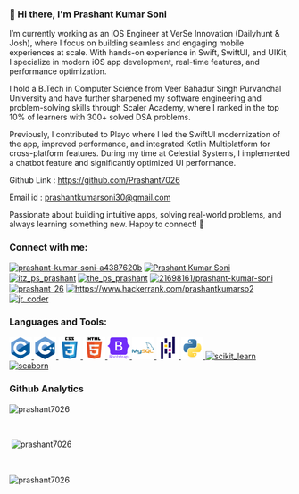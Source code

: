 ### 👋 Hi there, I'm Prashant Kumar Soni
 
I’m currently working as an iOS Engineer at VerSe Innovation (Dailyhunt & Josh), where I focus on building seamless and engaging mobile experiences at scale. With hands-on experience in Swift, SwiftUI, and UIKit, I specialize in modern iOS app development, real-time features, and performance optimization.

I hold a B.Tech in Computer Science from Veer Bahadur Singh Purvanchal University and have further sharpened my software engineering and problem-solving skills through Scaler Academy, where I ranked in the top 10% of learners with 300+ solved DSA problems.

Previously, I contributed to Playo where I led the SwiftUI modernization of the app, improved performance, and integrated Kotlin Multiplatform for cross-platform features. During my time at Celestial Systems, I implemented a chatbot feature and significantly optimized UI performance.

Github Link : https://github.com/Prashant7026

Email id : prashantkumarsoni30@gmail.com

Passionate about building intuitive apps, solving real-world problems, and always learning something new. Happy to connect! 🚀

<h3 align="left">Connect with me:</h3>
<p align="left">
<a href="https://linkedin.com/in/prashant-kumar-soni-a4387620b" target="blank"><img align="center" src="https://raw.githubusercontent.com/rahuldkjain/github-profile-readme-generator/master/src/images/icons/Social/linked-in-alt.svg" alt="prashant-kumar-soni-a4387620b" height="30" width="40" /></a> <a href="https://www.scaler.com/academy/profile/739f44785fc2" target="blank"><img align="center" src="https://encrypted-tbn0.gstatic.com/images?q=tbn:ANd9GcT3JhJkWVw-hZyiScBxi-jkT1WjUXA0CxdG6g&s" alt="Prashant Kumar Soni" height="40" width="40" /></a> <a href="https://twitter.com/itz_ps_prashant" target="blank"><img align="center" src="https://raw.githubusercontent.com/rahuldkjain/github-profile-readme-generator/master/src/images/icons/Social/twitter.svg" alt="itz_ps_prashant" height="30" width="40" /></a> <a href="https://instagram.com/the_ps_prashant" target="blank"><img align="center" src="https://raw.githubusercontent.com/rahuldkjain/github-profile-readme-generator/master/src/images/icons/Social/instagram.svg" alt="the_ps_prashant" height="30" width="40" /></a> <a href="https://stackoverflow.com/users/21698161/prashant-kumar-soni" target="blank"><img align="center" src="https://raw.githubusercontent.com/rahuldkjain/github-profile-readme-generator/master/src/images/icons/Social/stack-overflow.svg" alt="21698161/prashant-kumar-soni" height="30" width="40" /></a>
<a href="https://www.leetcode.com/prashant_26" target="blank"><img align="center" src="https://raw.githubusercontent.com/rahuldkjain/github-profile-readme-generator/master/src/images/icons/Social/leet-code.svg" alt="prashant_26" height="30" width="40" /></a>
<a href="https://www.hackerrank.com/prashantkumarso2" target="blank"><img align="center" src="https://raw.githubusercontent.com/rahuldkjain/github-profile-readme-generator/master/src/images/icons/Social/hackerrank.svg" alt="https://www.hackerrank.com/prashantkumarso2" height="30" width="40" /></a>
<a href="https://www.kaggle.com/prashantkumarsoni" target="blank"><img align="center" src="https://raw.githubusercontent.com/rahuldkjain/github-profile-readme-generator/master/src/images/icons/Social/kaggle.svg" alt="jr. coder" height="30" width="40" /></a> 
</p>


<h3 align="left">Languages and Tools:</h3>
<p align="left">
<a href="https://www.cprogramming.com/" target="_blank" rel="noreferrer"> <img src="https://raw.githubusercontent.com/devicons/devicon/master/icons/c/c-original.svg" alt="c" width="40" height="40"/> </a> <a href="https://www.w3schools.com/cpp/" target="_blank" rel="noreferrer"> <img src="https://raw.githubusercontent.com/devicons/devicon/master/icons/cplusplus/cplusplus-original.svg" alt="cplusplus" width="40" height="40"/> </a> <a href="https://www.w3schools.com/css/" target="_blank" rel="noreferrer"> <img src="https://raw.githubusercontent.com/devicons/devicon/master/icons/css3/css3-original-wordmark.svg" alt="css3" width="40" height="40"/> </a> <a href="https://www.w3.org/html/" target="_blank" rel="noreferrer"> <img src="https://raw.githubusercontent.com/devicons/devicon/master/icons/html5/html5-original-wordmark.svg" alt="html5" width="40" height="40"/> </a> <a href="https://getbootstrap.com" target="_blank" rel="noreferrer"> <img src="https://raw.githubusercontent.com/devicons/devicon/master/icons/bootstrap/bootstrap-plain-wordmark.svg" alt="bootstrap" width="40" height="40"/> </a> <a href="https://www.mysql.com/" target="_blank" rel="noreferrer"> <img src="https://raw.githubusercontent.com/devicons/devicon/master/icons/mysql/mysql-original-wordmark.svg" alt="mysql" width="40" height="40"/> </a> <a href="https://pandas.pydata.org/" target="_blank" rel="noreferrer"> <img src="https://raw.githubusercontent.com/devicons/devicon/2ae2a900d2f041da66e950e4d48052658d850630/icons/pandas/pandas-original.svg" alt="pandas" width="40" height="40"/> </a> <a href="https://www.python.org" target="_blank" rel="noreferrer"> <img src="https://raw.githubusercontent.com/devicons/devicon/master/icons/python/python-original.svg" alt="python" width="40" height="40"/> </a> <a href="https://scikit-learn.org/" target="_blank" rel="noreferrer"> <img src="https://upload.wikimedia.org/wikipedia/commons/0/05/Scikit_learn_logo_small.svg" alt="scikit_learn" width="40" height="40"/> </a> <a href="https://seaborn.pydata.org/" target="_blank" rel="noreferrer"> <img src="https://seaborn.pydata.org/_images/logo-mark-lightbg.svg" alt="seaborn" width="40" height="40"/> </a> </p>


<h3> Github Analytics</h3>
<p><img align="center" src="https://github-readme-stats.vercel.app/api/top-langs?username=prashant7026&show_icons=true&locale=en&layout=compact&theme=merko" alt="prashant7026" /></p><br>

<p>&nbsp;<img align="center" src="https://github-readme-stats.vercel.app/api?username=prashant7026&show_icons=true&locale=en&theme=merko" alt="prashant7026" /></p><br>

<p><img align="center" src="https://github-readme-streak-stats.herokuapp.com/?user=prashant7026&theme=merko" alt="prashant7026" /></p>






<!--
<p align="center"><img src="https://media.tenor.com/NOYF3f82b_gAAAAC/programmer.gif" width="360" height="220"/></p>
<h1 align="center">Hi 👋, I'm Prashant Kumar Soni</h1>
<h3 align="center">An App Developer Enthusiast</h3>

<p align="left"> <img src="https://komarev.com/ghpvc/?username=prashant7026&label=Profile%20views&color=0e75b6&style=flat" alt="prashant7026" /> </p>

- 🌱 I’m currently learning **Flutter, Data Structure and Algorithms**

- 💬 Ask me about **iOS, Flutter, ML, DSA**

- 📫 How to reach me **prashantkumarsoni30@gmail.com**

- 📄 Know about my experiences iOS Developer Internship, Machine Learning Intern and Data Analytics Intern

- ⚡ Fun fact **I am Funny🙃**
-->
